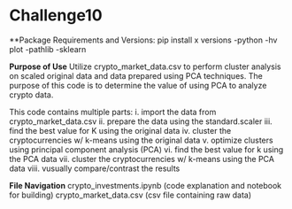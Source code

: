 # Challenge10


**Package Requirements and Versions:
pip install x versions
-python
-hv plot
-pathlib
-sklearn


**Purpose of Use**
Utilize crypto_market_data.csv to perform cluster analysis on scaled original data and data prepared using PCA techniques. The purpose of this code is to determine the value of using PCA to analyze crypto data.

This code contains multiple parts:
i. import the data from crypto_market_data.csv
ii. prepare the data using the standard.scaler 
iii. find the best value for K using the original data
iv. cluster the cryptocurrencies w/ k-means using the original data
v. optimize clusters using principal component analysis (PCA)
vi. find the best value for k using the PCA data
vii. cluster the cryptocurrencies w/ k-means using the PCA data
viii. vusually compare/contrast the results

**File Navigation**
crypto_investments.ipynb (code explanation and notebook for building)
crypto_market_data.csv (csv file containing raw data)
    
